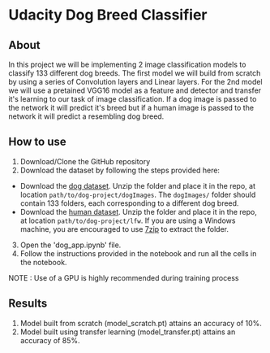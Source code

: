 # Udacity Dog Breed Classifier

## About
In this project we will be implementing 2 image classification models to classify 133 different dog breeds. The first model we will build from scratch by using a series of Convolution layers and Linear layers. For the 2nd model we will use a pretained VGG16 model as a feature and detector and transfer it's learning to our task of image classification. If a dog image is passed to the network it will predict it's breed but if a human image is passed to the network it will predict a resembling dog breed.

## How to use
1) Download/Clone the GitHub repository
2) Download the dataset by following the steps provided here:
* Download the [dog dataset](https://s3-us-west-1.amazonaws.com/udacity-aind/dog-project/dogImages.zip).  Unzip the folder and place it in the repo, at location `path/to/dog-project/dogImages`.  The `dogImages/` folder should contain 133 folders, each corresponding to a different dog breed.
* Download the [human dataset](http://vis-www.cs.umass.edu/lfw/lfw.tgz).  Unzip the folder and place it in the repo, at location `path/to/dog-project/lfw`.  If you are using a Windows machine, you are encouraged to use [7zip](http://www.7-zip.org/) to extract the folder. 
3) Open the 'dog_app.ipynb' file.
4) Follow the instructions provided in the notebook and run all the cells in the notebook.

NOTE : Use of a GPU is highly recommended during training process

## Results
1) Model built from scratch (model_scratch.pt) attains an accuracy of 10%.
2) Model built using transfer learning (model_transfer.pt) attains an accuracy of 85%.
